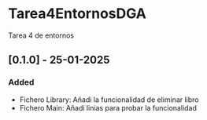 # Tarea4EntornosDGA
Tarea 4 de entornos

## [0.1.0] - 25-01-2025
### Added

- Fichero Library: Añadi la funcionalidad de eliminar libro
- Fichero Main: Añadi linias para probar la funcionalidad
